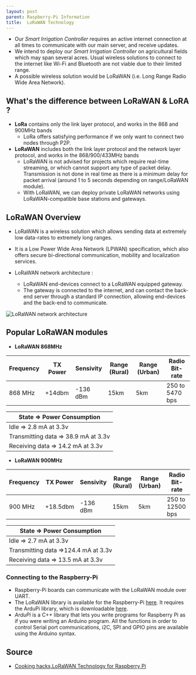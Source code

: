 ```yaml
---
layout: post
parent: Raspberry-Pi Information
title:  LoRaWAN Technology
---
```


- Our *Smart Irrigation Controller* requires an active internet connection at all times to communicate with our main server, and receive updates. 
- We intend to deploy our *Smart Irrigation Controller* on agricultural fields which may span several acres. Usual wireless solutions to connect to the internet like Wi-Fi and Bluetooth are not viable due to their limited range.
- A possible wireless solution would be LoRaWAN (i.e. Long Range Radio Wide Area Network).

## What's the difference between LoRaWAN & LoRA ?

- **LoRa** contains only the link layer protocol, and works in the 868 and 900MHz bands
  - LoRa offers satisfying performance if we only want to connect two nodes through P2P.
- **LoRaWAN** includes both the link layer protocol and the network layer protocol, and works in the 868/900/433MHz bands
  - LoRaWAN is not advised for projects which require real-time streaming, or which cannot support any type of packet delay. Transmission is not done in real time as there is a minimum delay for packet arrival (around 1 to 5 seconds depending on range/LoRaWAN module).
  -  With LoRaWAN, we can deploy private LoRaWAN networks using LoRaWAN-compatible base stations and gateways.



## LoRaWAN Overview

- LoRaWAN is a wireless solution which allows sending data at extremely low data-rates to extremely long ranges.
- It is a Low Power Wide Area Network (LPWAN) specification, which also offers secure bi-directional communication, mobility and localization services.

- LoRaWAN network architecture :
  - LoRaWAN end-devices connect to a LoRaWAN equipped gateway.
  - The gateway is connected to the internet, and can contact the back-end server through a standard IP connection, allowing end-devices and the back-end to communicate.

![LoRaWAN network architecture](https://lh3.googleusercontent.com/proxy/s4Zx68avXpbRyrLYA6nDH-SARPpRdyrSBbAtZbIOja2AF9vNUujorLQ4rfLwJ4Vx-xG0HMV8qDW6WEmKcXbHdKZxTmNHcZxVcTjREsb25aw)

## Popular LoRaWAN modules

- **LoRaWAN 868MHz**

| Frequency | TX Power | Sensivity | Range (Rural) | Range (Urban) | Radio Bit-rate |
| -----| ------ | -----| ------| -------| -----|
| 868 MHz | +14dbm | -136 dBm | 15km | 5km | 250 to 5470 bps |

| State => Power Consumption |
|-------- |
| Idle => 2.8 mA at 3.3v |
| Transmitting data => 38.9 mA at 3.3v |
| Receiving data => 14.2 mA at 3.3v |

- **LoRaWAN 900MHz**

| Frequency | TX Power | Sensivity | Range (Rural) | Range (Urban) | Radio Bit-rate |
| -----| ------ | -----| ------| -------| -----|
| 900 MHz | +18.5dbm | -136 dBm | 15km | 5km | 250 to 12500 bps |

| State => Power Consumption |
|-------- |
| Idle => 2.7 mA at 3.3v |
| Transmitting data =>124.4 mA at 3.3v |
| Receiving data => 13.5 mA at 3.3v |



### Connecting to the Raspberry-Pi

- Raspberry-Pi boards can communicate with the LoRaWAN module over UART.
- The LoRaWAN library is available for the Raspberry-Pi [here](https://www.cooking-hacks.com/media/cooking/images/documentation/tutorial_kit_lorawan/arduPi_api_LoRaWAN_v1_3.zip). It requires the ArduPi library, which is downloadable [here](https://www.cooking-hacks.com/media/cooking/images/documentation/raspberry_arduino_shield/raspberrypi2.zip).
- *ArduPi* is a C++ library that lets you write programs for Raspberry Pi as if you  were writing an Arduino program. All the functions in order to control Serial port communications,  i2C, SPI and GPIO pins are available using the Arduino syntax.

## Source

- [Cooking hacks,LoRaWAN Technology for Raspberry Pi](https://www.cooking-hacks.com/documentation/tutorials/lorawan-for-arduino-raspberry-pi-waspmote-868-900-915-433-mhz.html)

